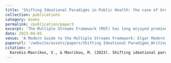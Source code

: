 ```yaml
---
title: 'Shifting Ideational Paradigms in Public Health: the case of Greece'
collection: publications
category: books
permalink: /publication/paper3
excerpt: 'The Multiple Streams Framework (MSF) has long enjoyed prominence as an analytical tool for the study of policy change (Kingdon 1984). Scholarly applications have spanned contexts and policy fields (Jones et al. 2015) and have been highly successful in uncovering the mechanisms underpinning policy shifts, especially in the decision agenda (Herweg, Zahariadis and Zohlnhöfer 2018). As change is dynamic, recent accounts have extended the MSF''s focus to the implementation stage (Fowler 2019; Sager and Thomann 2017). An emerging challenge in the literature concerns connecting policy design and implementation (Fowler 2022; Zahariadis and Exadaktylos 2016) to understand why some bills provisioning radical change succeed in shifting policy trajectories but others do not. We intend to contribute to this research agenda through a longitudinal account of public health policy in Greece. We apply the MSF toolkit to the study of public health policy change, centering our analysis on two focusing events: the 2003 SARS outbreak and the Covid-19 pandemic. The first triggered the institutionalization of public health policymaking for the first time in Greece''s modern history (Bill 3172/2003) and the second tested the degree of entrenchment of the new paradigm nearly two decades later. In doing so, we evaluate the interrelation of policy design and implementation and uncover contextually-driven insights for the potential theoretical advancement of the framework.'
date: 2023-04-01
venue: 'A Modern Guide to the Multiple Streams Framework: Elgar Modern Guides'
paperurl: '/website/assets/papers/Shifting Ideational Paradigms_Writing Sample 2.pdf'
citation: >
  Karokis-Mavrikos, V., & Mavrikou, M. (2023). Shifting ideational paradigms in public health: The case of Greece. In N. Zahariadis, N. Herweg, R. Zohlnhöfer, & E. Petridou (Eds.), <em>A Modern Guide to the Multiple Streams Framework</em> (pp. 123–145). Edward Elgar. https://doi.org/10.4337/9781802209822.00016
---
```

